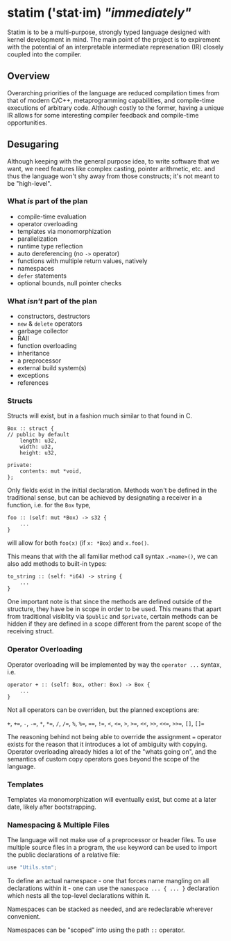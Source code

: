 # statim ('stat·​im) *"immediately"*

Statim is to be a multi-purpose, strongly typed language designed with kernel 
development in mind. The main point of the project is to expirement with the 
potential of an interpretable intermediate represenation (IR) closely coupled 
into the compiler.

## Overview

Overarching priorities of the language are reduced compilation times from that 
of modern C/C++, metaprogramming capabilities, and compile-time executions of arbitrary code. Although costly to the former, having a unique IR allows for 
some interesting compiler feedback and compile-time opportunities.

## Desugaring

Although keeping with the general purpose idea, to write software that we want, 
we need features like complex casting, pointer arithmetic, etc. and thus the 
language won't shy away from those constructs; it's not meant to be 
"high-level".

### What *is* part of the plan

* compile-time evaluation
* operator overloading
* templates via monomorphization
* parallelization
* runtime type reflection
* auto dereferencing (no `->` operator)
* functions with multiple return values, natively
* namespaces
* `defer` statements
* optional bounds, null pointer checks

### What *isn't* part of the plan

* constructors, destructors
* `new` & `delete` operators
* garbage collector
* RAII
* function overloading
* inheritance
* a preprocessor 
* external build system(s)
* exceptions
* references

### Structs

Structs will exist, but in a fashion much similar to that found in C.

```
Box :: struct {
// public by default
    length: u32,
    width: u32,
    height: u32,

private:
    contents: mut *void,
};
```

Only fields exist in the initial declaration. Methods won't be defined in the
traditional sense, but can be achieved by designating a receiver in a function,
i.e. for the `Box` type,

```
foo :: (self: mut *Box) -> s32 {
    ...
}
```

will allow for both `foo(x)` (if `x: *Box`) and `x.foo()`.

This means that with the all familiar method call syntax `.<name>()`, we can 
also add methods to built-in types:

```
to_string :: (self: *i64) -> string {
    ...
}
```

One important note is that since the methods are defined outside of the
structure, they have be in scope in order to be used. This means that apart
from traditional visiblity via `$public` and `$private`, certain methods can
be hidden if they are defined in a scope different from the parent scope of the
receiving struct.

### Operator Overloading

Operator overloading will be implemented by way the `operator ...` syntax, i.e.

```
operator + :: (self: Box, other: Box) -> Box {
    ...
}
```

Not all operators can be overriden, but the planned exceptions are:

`+`, `+=`, `-`, `-=`, `*`, `*=`, `/`, `/=`, `%`, `%=`, `==`, `!=`, `<`, `<=`, 
`>`, `>=`, `<<`, `>>`, `<<=`, `>>=`, `[]`, `[]=`

The reasoning behind not being able to override the assignment `=` operator
exists for the reason that it introduces a lot of ambiguity with copying.
Operator overloading already hides a lot of the "whats going on", and
the semantics of custom copy operators goes beyond the scope of the language. 

### Templates

Templates via monomorphization will eventually exist, but come at a later date, likely after bootstrapping.

### Namespacing & Multiple Files

The language will not make use of a preprocessor or header files. To use 
multiple source files in a program, the `use` keyword can be used to import
the public declarations of a relative file:

```c
use "Utils.stm";
```

To define an actual namespace - one that forces name mangling on all 
declarations within it - one can use the `namespace ... { ... }` declaration
which nests all the top-level declarations within it.

Namespaces can be stacked as needed, and are redeclarable wherever convenient.

Namespaces can be "scoped" into using the path `::` operator.
